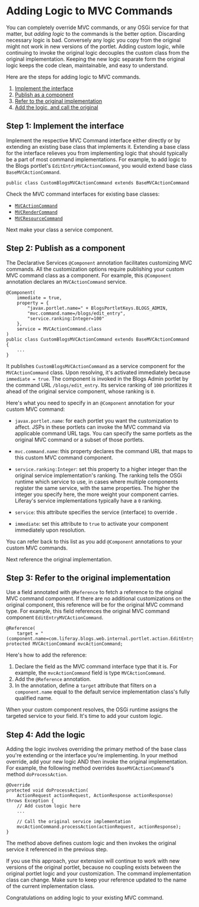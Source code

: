 # Adding Logic to MVC Commands [](id=adding-logic-to-mvc-commands)

You can completely override MVC commands, or any OSGi service for that matter, but *adding logic* to the commands is the better option. Discarding necessary logic is bad. Conversely any logic you copy from the original might not work in new versions of the portlet. Adding custom logic, while continuing to invoke the original logic decouples the custom class from the original implementation. Keeping the new logic separate form the original logic keeps the code clean, maintainable, and easy to understand.

Here are the steps for adding logic to MVC commands.

1.  [Implement the interface](#implement-the-interface)
2.  [Publish as a component](#publish-as-a-component)
3.  [Refer to the original implementation](#refer-to-the-original-implementation)
4.  [Add the logic, and call the original](#add-the-logic)

## Step 1: Implement the interface [](id=#implement-the-interface)

Implement the respective MVC Command interface either directly or by extending an existing base class that implements it. Extending a base class for the interface relieves you from implementing logic that should typically be a part of most command implementations. For example, to add logic to the Blogs portlet's `EditEntryMVCActionCommand`, you would extend base class `BaseMVCActionCommand`.

    public class CustomBlogsMVCActionCommand extends BaseMVCActionCommand

Check the MVC command interfaces for existing base classes:

- [`MVCActionCommand`](@platform-ref@/7.1-latest/javadocs/portal-kernel/com/liferay/portal/kernel/portlet/bridges/mvc/MVCActionCommand.html)
- [`MVCRenderCommand`](@platform-ref@/7.1-latest/javadocs/portal-kernel/com/liferay/portal/kernel/portlet/bridges/mvc/MVCRenderCommand.html)
- [`MVCResourceCommand`](@platform-ref@/7.1-latest/javadocs/portal-kernel/com/liferay/portal/kernel/portlet/bridges/mvc/MVCResourceCommand.html)

Next make your class a service component.

## Step 2: Publish as a component [](id=publish-as-a-component)

The Declarative Services `@Component` annotation facilitates customizing MVC
commands. All the customization options require publishing your custom MVC
command class as a component. For example, this `@Component` annotation declares
an `MVCActionCommand` service. 

    @Component(
        immediate = true,
        property = { 
            "javax.portlet.name=" + BlogsPortletKeys.BLOGS_ADMIN, 
            "mvc.command.name=/blogs/edit_entry",
            "service.ranking:Integer=100" 
        }, 
        service = MVCActionCommand.class
    )
    public class CustomBlogsMVCActionCommand extends BaseMVCActionCommand {
        ...
    } 

It publishes `CustomBlogsMVCActionCommand` as a service component for the
`MVCActionCommand` class. Upon resolving, it's activated immediately because `immediate =
true`. The component is invoked in the Blogs Admin portlet by the command URL
`/blogs/edit_entry`. Its service ranking of `100` prioritizes it ahead of the
original service component, whose ranking is `0`. 

Here's what you need to specify in an `@Component`
annotation for your custom MVC command:

-   `javax.portlet.name`: for each portlet you want the customization to affect.
    JSPs in these portlets can invoke the MVC command via applicable command URL
    tags. You can specify the same portlets as the original MVC command or a
    subset of those portlets. 

-   `mvc.command.name`: this property declares the command URL that maps to this
    custom MVC command component.

-   `service.ranking:Integer`: set this property to a higher integer than the 
    original service implementation's ranking. The ranking tells the OSGi
    runtime which service to use, in cases where multiple components register
    the same service, with the same properties. The higher the integer you
    specify here, the more weight your component carries. Liferay's service
    implementations typically have a `0` ranking. 

-   `service`: this attribute specifies the service (interface) to override .

-   `immediate`: set this attribute to `true` to activate your component 
    immediately  upon resolution.

You can refer back to this list as you add `@Component` annotations to your
custom MVC commands.

Next reference the original implementation. 

## Step 3: Refer to the original implementation [](id=refer-to-the-original-implementation)

Use a field annotated with `@Reference` to fetch a reference to the original MVC
command component. If there are no additional customizations on the original
component, this reference will be for the original MVC command type. For
example, this field references the original MVC command component
`EditEntryMVCActionCommand`.

    @Reference(
        target = "(component.name=com.liferay.blogs.web.internal.portlet.action.EditEntryMVCActionCommand)")
    protected MVCActionCommand mvcActionCommand;

Here's how to add the reference:

1.  Declare the field as the MVC command interface type that it is. For example, the `mvcActionCommand` field is type `MVCActionCommand`. 
2.  Add the `@Reference` annotation. 
3.  In the annotation, define a `target` attribute that filters on a `component.name` equal to the default service implementation class's fully qualified name. 

When your custom component resolves, the OSGi runtime assigns the targeted service to your field. It's time to add your custom logic. 

## Step 4: Add the logic [](id=add-the-logic)

Adding the logic involves overriding the primary method of the base class you're extending or the interface you're implementing. In your method override, add your new logic AND then invoke the original implementation. For example, the following method overrides `BaseMVCActionCommand`'s method `doProcessAction`.

    @Override
    protected void doProcessAction(
    	ActionRequest actionRequest, ActionResponse actionResponse)
    throws Exception {
        // Add custom logic here 
        ...
        
        // Call the original service implementation 
        mvcActionCommand.processAction(actionRequest, actionResponse);
    }

The method above defines custom logic and then invokes the original service it referenced in the previous step. 

If you use this approach, your extension will continue to work with new versions
of the original portlet, because no coupling exists between the original portlet
logic and your customization. The command implementation class can change. Make
sure to keep your reference updated to the name of the current implementation
class. 

Congratulations on adding logic to your existing MVC command.
